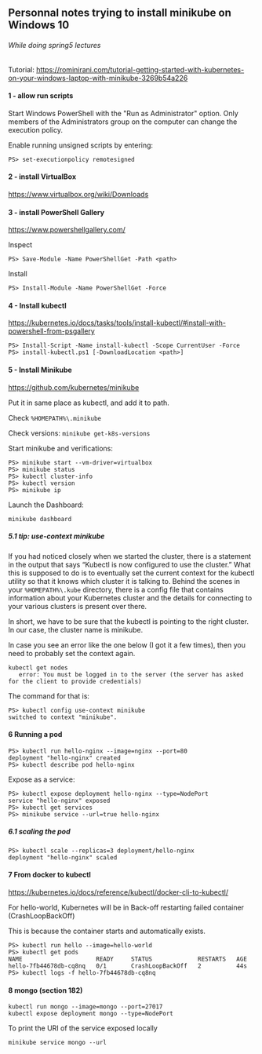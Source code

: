 
## Personnal notes trying to install minikube on Windows 10
###### While doing spring5 lectures

Tutorial: https://rominirani.com/tutorial-getting-started-with-kubernetes-on-your-windows-laptop-with-minikube-3269b54a226

#### 1 - allow run scripts

Start Windows PowerShell with the "Run as Administrator" option. Only members of the Administrators group on the computer can change the execution policy.

Enable running unsigned scripts by entering:

```
PS> set-executionpolicy remotesigned
```

#### 2 - install VirtualBox
https://www.virtualbox.org/wiki/Downloads

#### 3 - install PowerShell Gallery

https://www.powershellgallery.com/

Inspect
```
PS> Save-Module -Name PowerShellGet -Path <path>
```
Install
```
PS> Install-Module -Name PowerShellGet -Force
```

#### 4 - Install kubectl

https://kubernetes.io/docs/tasks/tools/install-kubectl/#install-with-powershell-from-psgallery

```
PS> Install-Script -Name install-kubectl -Scope CurrentUser -Force
PS> install-kubectl.ps1 [-DownloadLocation <path>]
```

#### 5 - Install Minikube

https://github.com/kubernetes/minikube

Put it in same place as kubectl, and add it to path.

Check `%HOMEPATH%\.minikube`

Check versions: `minikube get-k8s-versions`

Start minikube and verifications:
```
PS> minikube start --vm-driver=virtualbox
PS> minikube status
PS> kubectl cluster-info
PS> kubectl version
PS> minikube ip
```

Launch the Dashboard:
```
minikube dashboard
```

##### 5.1 tip: use-context minikube

If you had noticed closely when we started the cluster, there is a statement in the output that says “Kubectl is now configured to use the cluster.” What this is supposed to do is to eventually set the current context for the kubectl utility so that it knows which cluster it is talking to. Behind the scenes in your `%HOMEPATH%\.kube` directory, there is a config file that contains information about your Kubernetes cluster and the details for connecting to your various clusters is present over there.

In short, we have to be sure that the kubectl is pointing to the right cluster. In our case, the cluster name is minikube.

In case you see an error like the one below (I got it a few times), then you need to probably set the context again.

```
kubectl get nodes
   error: You must be logged in to the server (the server has asked for the client to provide credentials)
```

The command for that is:

```
PS> kubectl config use-context minikube
switched to context "minikube".
```

#### 6 Running a pod

```
PS> kubectl run hello-nginx --image=nginx --port=80
deployment "hello-nginx" created
PS> kubectl describe pod hello-nginx
```

Expose as a service:
```
PS> kubectl expose deployment hello-nginx --type=NodePort
service "hello-nginx" exposed
PS> kubectl get services
PS> minikube service --url=true hello-nginx
```

##### 6.1 scaling the pod
```
PS> kubectl scale --replicas=3 deployment/hello-nginx
deployment "hello-nginx" scaled
```

#### 7 From docker to kubectl

https://kubernetes.io/docs/reference/kubectl/docker-cli-to-kubectl/

For hello-world, Kubernetes will be in Back-off restarting failed container (CrashLoopBackOff)

This is because the container starts and automatically exists.

```
PS> kubectl run hello --image=hello-world
PS> kubectl get pods
NAME                     READY     STATUS             RESTARTS   AGE
hello-7fb44678db-cq8nq   0/1       CrashLoopBackOff   2          44s
PS> kubectl logs -f hello-7fb44678db-cq8nq
```

#### 8 mongo (section 182)
```
kubectl run mongo --image=mongo --port=27017
kubectl expose deployment mongo --type=NodePort
```

To print the URI of the service exposed locally

```
minikube service mongo --url
```
